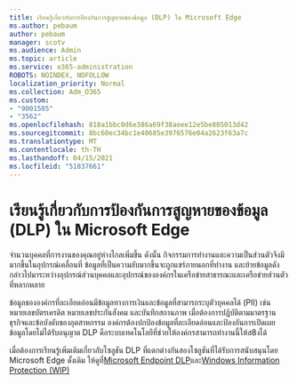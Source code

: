 ```yaml
---
title: เรียนรู้เกี่ยวกับการป้องกันการสูญหายของข้อมูล (DLP) ใน Microsoft Edge
ms.author: pebaum
author: pebaum
manager: scotv
ms.audience: Admin
ms.topic: article
ms.service: o365-administration
ROBOTS: NOINDEX, NOFOLLOW
localization_priority: Normal
ms.collection: Adm_O365
ms.custom:
- "9001505"
- "3562"
ms.openlocfilehash: 818a1bbc0d6e386a69f38aeee12e5be805013d42
ms.sourcegitcommit: 8bc60ec34bc1e40685e3976576e04a2623f63a7c
ms.translationtype: MT
ms.contentlocale: th-TH
ms.lasthandoff: 04/15/2021
ms.locfileid: "51837661"
---
```

# <a name="learn-about-data-loss-prevention-dlp-in-microsoft-edge"></a>เรียนรู้เกี่ยวกับการป้องกันการสูญหายของข้อมูล (DLP) ใน Microsoft Edge

จํานวนบุคคลที่การงานของคุณอยู่ห่างไกลเพิ่มขึ้น ดังนั้น กิจกรรมการทํางานและความเป็นส่วนตัวจึงมีมากขึ้นในอุปกรณ์เคลื่อนที่ ข้อมูลที่เป็นความลับมากขึ้นจะถูกแชร์ภายนอกที่ทํางาน และย้ายข้อมูลดังกล่าวไปมาระหว่างอุปกรณ์ส่วนบุคคลและอุปกรณ์ขององค์กรในเครือข่ายสาธารณะและเครือข่ายส่วนตัวที่หลากหลาย

ข้อมูลขององค์กรที่ละเอียดอ่อนมีข้อมูลทางการเงินและข้อมูลที่สามารถระบุตัวบุคคลได้ (PII) เช่น หมายเลขบัตรเครดิต หมายเลขประกันสังคม และบันทึกสถานภาพ เมื่อต้องการปฏิบัติตามมาตรฐานธุรกิจและข้อบังคับของอุตสาหกรรม องค์กรต้องปกป้องข้อมูลที่ละเอียดอ่อนและป้องกันการเปิดเผยข้อมูลโดยไม่ได้รับอนุญาต DLP คือระบบเทคโนโลยีที่ช่วยให้องค์กรสามารถทํางานนี้ให้ส8งได้

เมื่อต้องการเรียนรู้เพิ่มเติมเกี่ยวกับโซลูชัน DLP ที่แตกต่างกันสองโซลูชันที่ได้รับการสนับสนุนโดย Microsoft Edge ดั้งเดิม ให้ดูที่[Microsoft Endpoint DLP](https://go.microsoft.com/fwlink/?linkid=2151765)และ[Windows Information Protection (WIP)](https://go.microsoft.com/fwlink/?linkid=2151766)